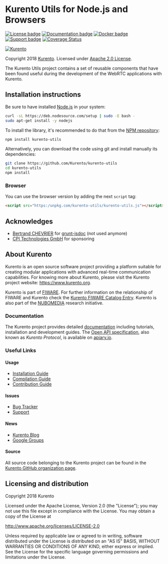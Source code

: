 # Kurento Utils for Node.js and Browsers

[![License badge](https://img.shields.io/badge/license-Apache2-orange.svg)](http://www.apache.org/licenses/LICENSE-2.0)
[![Documentation badge](https://readthedocs.org/projects/fiware-orion/badge/?version=latest)](https://doc-kurento.readthedocs.io)
[![Docker badge](https://img.shields.io/docker/pulls/fiware/orion.svg)](https://hub.docker.com/r/fiware/stream-oriented-kurento/)
[![Support badge]( https://img.shields.io/badge/support-sof-yellowgreen.svg)](https://stackoverflow.com/questions/tagged/kurento)
[![Coverage Status](https://coveralls.io/repos/Kurento/kurento-utils-js/badge.svg)](https://coveralls.io/r/Kurento/kurento-utils-js)

[![Kurento][KurentoImage]][Kurento]

Copyright 2018 [Kurento]. Licensed under [Apache 2.0 License].

[Kurento]: https://kurento.org
[KurentoImage]: https://secure.gravatar.com/avatar/21a2a12c56b2a91c8918d5779f1778bf?s=120
[Apache 2.0 License]: http://www.apache.org/licenses/LICENSE-2.0

The Kurento Utils project contains a set of reusable components that have been
found useful during the development of the WebRTC applications with Kurento.

## Installation instructions

Be sure to have installed [Node.js](https://nodejs.org/) in your system:

```sh
curl -sL https://deb.nodesource.com/setup | sudo -E bash -
sudo apt-get install -y nodejs
```

To install the library, it's recommended to do that from the
[NPM repository](https://www.npmjs.com/):

```sh
npm install kurento-utils
```

Alternatively, you can download the code using git and install manually its
dependencies:

```sh
git clone https://github.com/Kurento/kurento-utils
cd kurento-utils
npm install
```

### Browser

You can use the browser version by adding the next `script` tag:

```html
<script src="https:/unpkg.com/kurento-utils/kurento-utils.js"></script>
```

## Acknowledges

* [Bertrand CHEVRIER](https://github.com/krampstudio) for
  [grunt-jsdoc](https://github.com/krampstudio/grunt-jsdoc) (not used anymore)
* [CPI Technologies GmbH](https://cpitech.io/) for sponsoring

## About Kurento

Kurento is an open source software project providing a platform suitable for
creating modular applications with advanced real-time communication
capabilities. For knowing more about Kurento, please visit the Kurento project
website: https://www.kurento.org.

Kurento is part of [FIWARE]. For further information on the relationship of
FIWARE and Kurento check the [Kurento FIWARE Catalog Entry]. Kurento is also
part of the [NUBOMEDIA] research initiative.

[FIWARE]: http://www.fiware.org
[Kurento FIWARE Catalog Entry]: http://catalogue.fiware.org/enablers/stream-oriented-kurento
[NUBOMEDIA]: http://www.nubomedia.eu

### Documentation

The Kurento project provides detailed [documentation] including tutorials,
installation and development guides. The [Open API specification], also known as
*Kurento Protocol*, is available on [apiary.io].

[documentation]: https://www.kurento.org/documentation
[Open API specification]: http://kurento.github.io/doc-kurento/
[apiary.io]: http://docs.streamoriented.apiary.io/

### Useful Links

#### Usage

* [Installation Guide](http://doc-kurento.readthedocs.io/en/stable/user/installation.html)
* [Compilation Guide](http://doc-kurento.readthedocs.io/en/stable/dev/dev_guide.html#developing-kms)
* [Contribution Guide](http://doc-kurento.readthedocs.io/en/stable/project/contribute.html)

#### Issues

* [Bug Tracker](https://github.com/Kurento/bugtracker/issues)
* [Support](http://doc-kurento.readthedocs.io/en/stable/user/support.html)

#### News

* [Kurento Blog](https://www.kurento.org/blog)
* [Google Groups](https://groups.google.com/forum/#!forum/kurento)

#### Source

All source code belonging to the Kurento project can be found in the
[Kurento GitHub organization page](https://github.com/Kurento).

## Licensing and distribution

Copyright 2018 Kurento

Licensed under the Apache License, Version 2.0 (the "License");
you may not use this file except in compliance with the License.
You may obtain a copy of the License at

http://www.apache.org/licenses/LICENSE-2.0

Unless required by applicable law or agreed to in writing, software
distributed under the License is distributed on an "AS IS" BASIS,
WITHOUT WARRANTIES OR CONDITIONS OF ANY KIND, either express or implied.
See the License for the specific language governing permissions and
limitations under the License.
